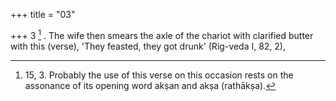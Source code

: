 +++
title = "03"

+++
3 [^1] . The wife then smears the axle of the chariot with clarified butter with this (verse), 'They feasted, they got drunk' (Rig-veda I, 82, 2),


[^1]:  15, 3. Probably the use of this verse on this occasion rests on the assonance of its opening word akṣan and akṣa (rathākṣa).
